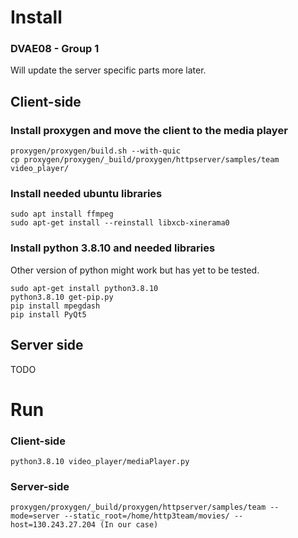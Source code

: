 # Install
### DVAE08 - Group 1 
Will update the server specific parts more later.

## Client-side

### Install proxygen and move the client to the media player
```
proxygen/proxygen/build.sh --with-quic
cp proxygen/proxygen/_build/proxygen/httpserver/samples/team video_player/
```

### Install needed ubuntu libraries
```
sudo apt install ffmpeg
sudo apt-get install --reinstall libxcb-xinerama0
```

### Install python 3.8.10 and needed libraries
Other version of python might work but has yet to be tested.
```
sudo apt-get install python3.8.10
python3.8.10 get-pip.py
pip install mpegdash
pip install PyQt5
```


## Server side
TODO

# Run

### Client-side

```
python3.8.10 video_player/mediaPlayer.py
```

### Server-side

```
proxygen/proxygen/_build/proxygen/httpserver/samples/team --mode=server --static_root=/home/http3team/movies/ --host=130.243.27.204 (In our case)
```
